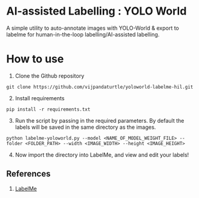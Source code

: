 # AI-assisted Labelling : YOLO World
A simple utility to auto-annotate images with YOLO-World &amp; export to labelme for human-in-the-loop labelling/AI-assisted labelling. 

# How to use
1. Clone the Github repository
```
git clone https://github.com/vijpandaturtle/yoloworld-labelme-hil.git
```
2. Install requirements
```
pip install -r requirements.txt
```
3. Run the script by passing in the required parameters. By default the labels will be saved in the same directory as the images.
```
python labelme-yoloworld.py --model <NAME_OF_MODEL_WEIGHT_FILE> --folder <FOLDER_PATH> --width <IMAGE_WIDTH> --height <IMAGE_HEIGHT>
```
4. Now import the directory into LabelMe, and view and edit your labels!

## References
1. [LabelMe](https://github.com/labelmeai/labelme)
